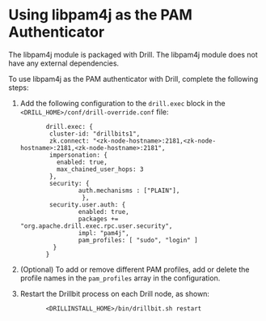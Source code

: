 # Using libpam4j as the PAM Authenticator


The libpam4j module is packaged with Drill. The libpam4j module does not have any external dependencies.  

To use libpam4j as the PAM authenticator with Drill, complete the following steps:

1. Add the following configuration to the `drill.exec` block in the `<DRILL_HOME>/conf/drill-override.conf` file:  
  
              drill.exec: {
               cluster-id: "drillbits1",
               zk.connect: "<zk-node-hostname>:2181,<zk-node-hostname>:2181,<zk-node-hostname>:2181",
               impersonation: {
                 enabled: true,
                 max_chained_user_hops: 3
               },
               security: {          
                       auth.mechanisms : ["PLAIN"],
                        },
               security.user.auth: {
                       enabled: true,
                       packages += "org.apache.drill.exec.rpc.user.security",
                       impl: "pam4j",
                       pam_profiles: [ "sudo", "login" ]
                }
              }

2. (Optional) To add or remove different PAM profiles, add or delete the profile names in the `pam_profiles` array in the configuration.
3. Restart the Drillbit process on each Drill node, as shown:  

              <DRILLINSTALL_HOME>/bin/drillbit.sh restart


